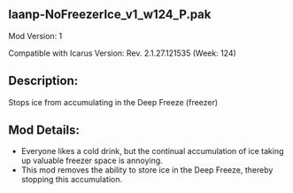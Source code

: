 laanp-NoFreezerIce_v1_w124_P.pak
----------------------------------------------------------------------
Mod Version: 1

Compatible with Icarus Version: Rev. 2.1.27.121535 (Week: 124)

## Description:
Stops ice from accumulating in the Deep Freeze (freezer)

## Mod Details:
- Everyone likes a cold drink, but the continual accumulation of ice taking up valuable freezer space is annoying.
- This mod removes the ability to store ice in the Deep Freeze, thereby stopping this accumulation.


























































































